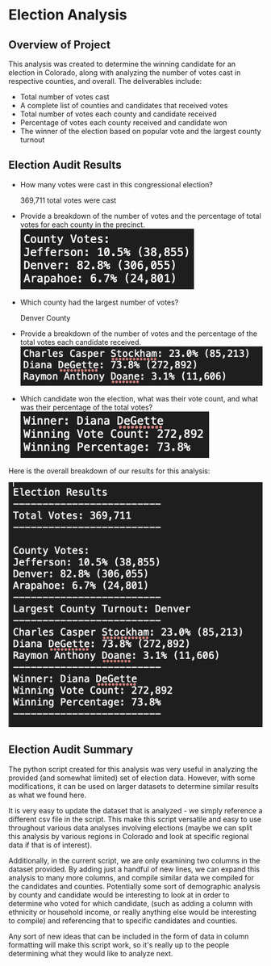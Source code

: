 # Election Analysis

## Overview of Project

This analysis was created to determine the winning candidate for an election in Colorado, along with analyzing the number of votes cast in respective counties, and overall. The deliverables include:
- Total number of votes cast
- A complete list of counties and candidates that received votes
- Total number of votes each county and candidate received
- Percentage of votes each county received and candidate won
- The winner of the election based on popular vote and the largest county turnout 

## Election Audit Results

- How many votes were cast in this congressional election?
  
  369,711 total votes were cast
  
- Provide a breakdown of the number of votes and the percentage of total votes for each county in the precinct.
  ![County_Vote_Data](Resources/County_vote_breakdown.png)
  
- Which county had the largest number of votes?
 
  Denver County
  
- Provide a breakdown of the number of votes and the percentage of the total votes each candidate received.
  ![Candidate_Vote_Data](Resources/Candidate_breakdown_data.png)
  
- Which candidate won the election, what was their vote count, and what was their percentage of the total votes?
  ![Winning_Candidate](Resources/Winning_candidate_data.png)

Here is the overall breakdown of our results for this analysis:

![Results](Resources/Analysis_results_screenshot.png)
  
	
## Election Audit Summary

The python script created for this analysis was very useful in analyzing the provided (and somewhat limited) set of election data. However, with some modifications, it can be used on larger datasets to determine similar results as what we found here. 

It is very easy to update the dataset that is analyzed - we simply reference a different csv file in the script. This make this script versatile and easy to use throughout various data analyses involving elections (maybe we can split this analysis by various regions in Colorado and look at specific regional data if that is of interest).

Additionally, in the current script, we are only examining two columns in the dataset provided. By adding just a handful of new lines, we can expand this analysis to many more columns, and compile similar data we compiled for the candidates and counties. Potentially some sort of demographic analysis by county and candidate would be interesting to look at in order to determine who voted for which candidate, (such as adding a column with ethnicity or household income, or really anything else would be interesting to compile) and referencing that to specific candidates and counties. 

Any sort of new ideas that can be included in the form of data in column formatting will make this script work, so it's really up to the people determining what they would like to analyze next.
